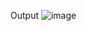 Output
![image](https://user-images.githubusercontent.com/90168140/218694866-b47d3d8a-1214-4c22-8bdc-5ffe27d31911.png)
